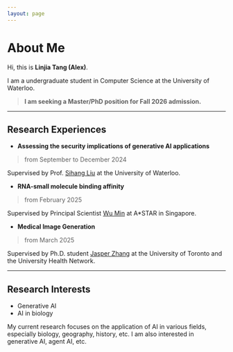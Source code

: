 ```yaml
---
layout: page
---
```


# About Me
Hi, this is **Linjia Tang (Alex)**.<br>


I am a undergraduate student in Computer Science at the University of Waterloo. 

> **I am seeking a Master/PhD position for Fall 2026 admission.**

---

## Research Experiences

- **Assessing the security implications of generative AI applications**  
>  from September to December 2024
  
  Supervised by Prof. [Sihang Liu](https://www.sihangliu.com/) at the University of Waterloo.

- **RNA-small molecule binding affinity** 
> from February 2025

  Supervised by Principal Scientist [Wu Min](https://sites.google.com/site/wumincf/) at A*STAR in Singapore.

- **Medical Image Generation**  
> from March 2025

  Supervised by Ph.D. student [Jasper Zhang](https://jasperzhang.com/) at the University of Toronto and the University Health Network.

---

## Research Interests

- Generative AI
- AI in biology

My current research focuses on the application of AI in various fields, especially biology, geography, history, etc. I am also interested in generative AI, agent AI, etc.

